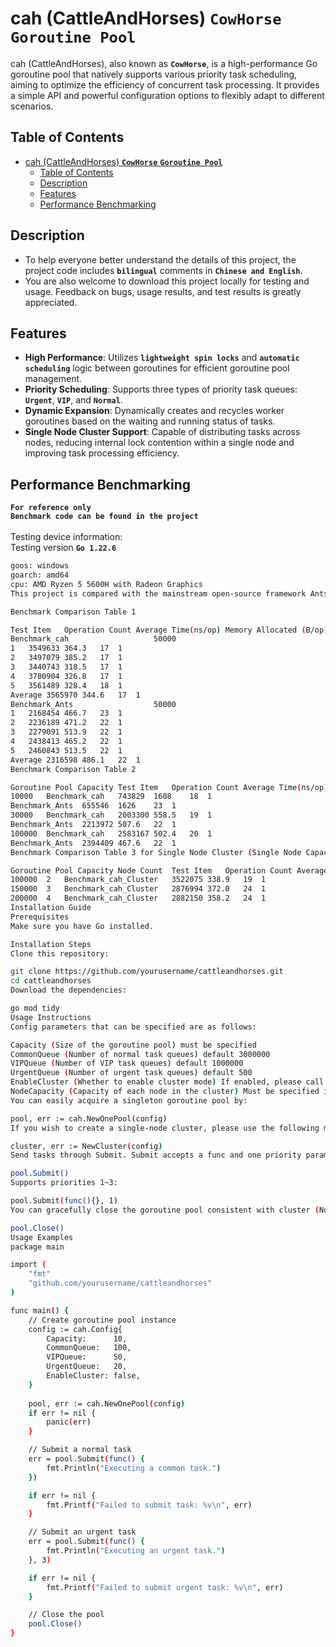 # cah (CattleAndHorses) **`CowHorse`** **`Goroutine Pool`**

cah (CattleAndHorses), also known as **`CowHorse`**, is a high-performance Go goroutine pool that natively supports various priority task scheduling, aiming to optimize the efficiency of concurrent task processing. It provides a simple API and powerful configuration options to flexibly adapt to different scenarios.

## Table of Contents

- [cah (CattleAndHorses) **`CowHorse`** **`Goroutine Pool`**](#cah-cattleandhorses-cowhorse-goroutine-pool)
  - [Table of Contents](#table-of-contents)
  - [Description](#description)
  - [Features](#features)
  - [Performance Benchmarking](#performance-benchmarking)

## Description

- To help everyone better understand the details of this project, the project code includes **`bilingual`** comments in **`Chinese and English`**.<br>
- You are also welcome to download this project locally for testing and usage. Feedback on bugs, usage results, and test results is greatly appreciated.<br>

## Features

- **High Performance**: Utilizes **`lightweight spin locks`** and **`automatic scheduling`** logic between goroutines for efficient goroutine pool management.
- **Priority Scheduling**: Supports three types of priority task queues: **`Urgent`**, **`VIP`**, and **`Normal`**.
- **Dynamic Expansion**: Dynamically creates and recycles worker goroutines based on the waiting and running status of tasks.
- **Single Node Cluster Support**: Capable of distributing tasks across nodes, reducing internal lock contention within a single node and improving task processing efficiency.

## Performance Benchmarking
**`For reference only`** <br>
**`Benchmark code can be found in the project`** <br><br>
Testing device information:<br>
Testing version **`Go 1.22.6`**
```bash
goos: windows
goarch: amd64
cpu: AMD Ryzen 5 5600H with Radeon Graphics     
This project is compared with the mainstream open-source framework Ants; the results are referenced in comparison tables 1-3.

Benchmark Comparison Table 1

Test Item	Operation Count	Average Time(ns/op)	Memory Allocated (B/op)	Allocation Count (allocs/op)	Goroutine Pool Capacity
Benchmark_cah					50000
1	3549633	364.3	17	1	
2	3497079	385.2	17	1	
3	3440743	318.5	17	1	
4	3780904	326.8	17	1	
5	3561489	328.4	18	1	
Average	3565970	344.6	17	1	
Benchmark_Ants					50000
1	2168454	466.7	23	1	
2	2236189	471.2	22	1	
3	2279091	513.9	22	1	
4	2438413	465.2	22	1	
5	2460843	513.5	22	1	
Average	2316598	486.1	22	1	
Benchmark Comparison Table 2

Goroutine Pool Capacity	Test Item	Operation Count	Average Time(ns/op)	Memory Allocated (B/op)	Allocation Count (allocs/op)
10000	Benchmark_cah	743829	1608	18	1
Benchmark_Ants	655546	1626	23	1
30000	Benchmark_cah	2003300	558.5	19	1
Benchmark_Ants	2213972	507.6	22	1
100000	Benchmark_cah	2583167	502.4	20	1
Benchmark_Ants	2394409	467.6	22	1
Benchmark Comparison Table 3 for Single Node Cluster (Single Node Capacity Limit 50000)

Goroutine Pool Capacity	Node Count	Test Item	Operation Count	Average Time(ns/op)	Memory Allocated (B/op)	Allocation Count (allocs/op)
100000	2	Benchmark_cah_Cluster	3522075	338.9	19	1
150000	3	Benchmark_cah_Cluster	2876994	372.0	24	1
200000	4	Benchmark_cah_Cluster	2882150	358.2	24	1
Installation Guide
Prerequisites
Make sure you have Go installed.

Installation Steps
Clone this repository:

git clone https://github.com/yourusername/cattleandhorses.git
cd cattleandhorses
Download the dependencies:

go mod tidy
Usage Instructions
Config parameters that can be specified are as follows:

Capacity (Size of the goroutine pool) must be specified
CommonQueue (Number of normal task queues) default 3000000
VIPQueue (Number of VIP task queues) default 1000000
UrgentQueue (Number of urgent task queues) default 500
EnableCluster (Whether to enable cluster mode) If enabled, please call the corresponding method
NodeCapacity (Capacity of each node in the cluster) Must be specified if cluster is enabled; suggested not exceeding 100000
You can easily acquire a singleton goroutine pool by:

pool, err := cah.NewOnePool(config)
If you wish to create a single-node cluster, please use the following method:

cluster, err := NewCluster(config)
Send tasks through Submit. Submit accepts a func and one priority parameter; if no priority is provided, it defaults to using the normal task queue consistent with cluster:

pool.Submit()
Supports priorities 1~3:

pool.Submit(func(){}, 1)
You can gracefully close the goroutine pool consistent with cluster (Note: After calling this method, each goroutine will be destroyed immediately after completing its current task):

pool.Close()
Usage Examples
package main

import (
    "fmt"
    "github.com/yourusername/cattleandhorses"
)

func main() {
    // Create goroutine pool instance
    config := cah.Config{
        Capacity:      10,
        CommonQueue:   100,
        VIPQueue:      50,
        UrgentQueue:   20,
        EnableCluster: false,
    }
    
    pool, err := cah.NewOnePool(config)
    if err != nil {
        panic(err)
    }

    // Submit a normal task
    err = pool.Submit(func() {
        fmt.Println("Executing a common task.")
    })

    if err != nil {
        fmt.Printf("Failed to submit task: %v\n", err)
    }

    // Submit an urgent task
    err = pool.Submit(func() {
        fmt.Println("Executing an urgent task.")
    }, 3)

    if err != nil {
        fmt.Printf("Failed to submit urgent task: %v\n", err)
    }

    // Close the pool
    pool.Close()
}